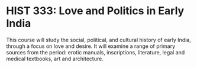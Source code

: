 # HIST 333: Love and Politics in Early India

This course will study the social, political, and cultural history of early India, through a focus on love and desire. It will examine a range of primary sources from the period: erotic manuals, inscriptions, literature, legal and medical textbooks, art and architecture.